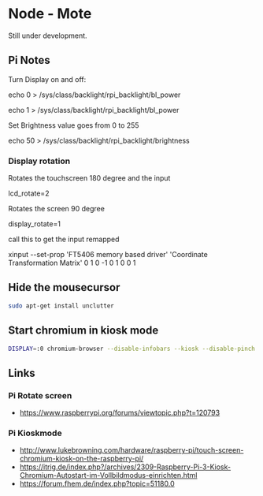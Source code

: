 # Node - Mote

Still under development.


## Pi Notes

Turn Display on and off:

echo 0 > /sys/class/backlight/rpi_backlight/bl_power

echo 1 > /sys/class/backlight/rpi_backlight/bl_power


Set Brightness value goes from 0 to 255

echo 50 > /sys/class/backlight/rpi_backlight/brightness

### Display rotation

Rotates the touchscreen 180 degree and the input

lcd_rotate=2


Rotates the screen 90 degree

display_rotate=1

call this to get the input remapped 

xinput --set-prop 'FT5406 memory based driver' 'Coordinate Transformation Matrix'  0 1 0 -1 0 1 0 0 1


## Hide the mousecursor

```bash
sudo apt-get install unclutter
```

## Start chromium in kiosk mode

```bash
DISPLAY=:0 chromium-browser --disable-infobars --kiosk --disable-pinch  --incognito --disable-overlay-scrollbar --touch-events http://192.168.0.2:3000
```





## Links

### Pi Rotate screen

* https://www.raspberrypi.org/forums/viewtopic.php?t=120793

### Pi Kioskmode
* http://www.lukebrowning.com/hardware/raspberry-pi/touch-screen-chromium-kiosk-on-the-raspberry-pi/
* https://itrig.de/index.php?/archives/2309-Raspberry-Pi-3-Kiosk-Chromium-Autostart-im-Vollbildmodus-einrichten.html
* https://forum.fhem.de/index.php?topic=51180.0